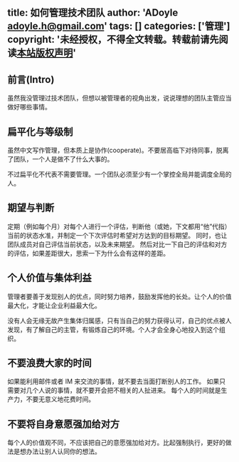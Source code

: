 title: 如何管理技术团队
author: 'ADoyle <adoyle.h@gmail.com>'
tags: []
categories: ['管理']
copyright: '未经授权，不得全文转载。转载前请先阅读[本站版权声明](http://adoyle.me/blog/copyright.html)'
---

## 前言(Intro)
虽然我没管理过技术团队，但想以被管理者的视角出发，说说理想的团队主管应当做好哪些事情。

<!-- more -->

## 扁平化与等级制
虽然中文写作管理，但本质上是协作(cooperate)。不要居高临下对待同事，脱离了团队，一个人是做不了什么大事的。

不过扁平化不代表不需要管理。一个团队必须至少有一个掌控全局并能调度全局的人。

## 期望与判断
定期（例如每个月）对每个人进行一个评估，判断他（或她，下文都用“他”代指）当前的状态水准，并制定一个下次评估时希望对方达到的目标期望。
同时，也让团队成员对自己评估当前状态，以及未来期望。
然后对比一下自己的评估和对方的评估，如果差距很大，思索一下为什么会有这样的差距。


## 个人价值与集体利益
管理者要善于发现别人的优点，同时努力培养，鼓励发挥他的长处。让个人的价值最大化，才能让企业利益最大化。

没有人会无缘无故产生集体归属感，只有当自己的努力获得认可，自己的优点被人发现，有了解自己的主管，有锻炼自己的环境。个人才会全身心地投入到这个组织。

## 不要浪费大家的时间
如果能利用邮件或者 IM 来交流的事情，就不要去当面打断别人的工作。
如果只需要对几个人说的事情，就不要开会把不相关的人扯进来。
每个人的时间就是生产力，不要无意义地花费时间。

## 不要将自身意愿强加给对方
每个人的价值观不同，不应该把自己的意愿强加给对方。比起强制执行，更好的做法是想办法让别人认同你的想法。

